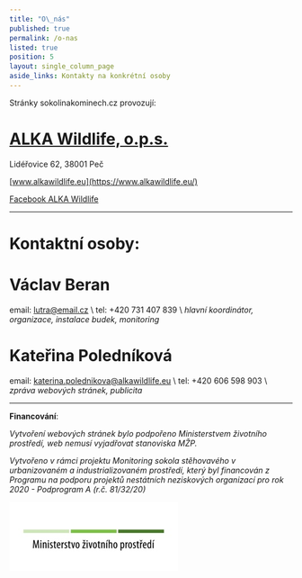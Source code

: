 ```yaml
---
title: "O\_nás"
published: true
permalink: /o-nas
listed: true
position: 5
layout: single_column_page
aside_links: Kontakty na konkrétní osoby
---
```

Stránky sokolinakominech.cz provozují:

# [ALKA Wildlife, o.p.s.](https://www.alkawildlife.eu)

Lidéřovice 62, 38001 Peč

[www.alkawildlife.eu](https://www.alkawildlife.eu/)

[Facebook ALKA Wildlife](https://www.facebook.com/AlkaWildlife/)

- - -

# Kontaktní osoby:



# Václav Beran

email: lutra@email.cz \ tel: +420 731 407 839 \ _hlavní koordinátor, organizace, instalace budek, monitoring_

# Kateřina Poledníková

email: katerina.polednikova@alkawildlife.eu \ tel: +420 606 598 903 \ _zpráva webových stránek, publicita_

- - -

**Financování**: 

_Vytvoření webových stránek bylo podpořeno Ministerstvem životního prostředí, web nemusí vyjadřovat stanoviska MŽP._

_Vytvořeno v rámci projektu Monitoring sokola stěhovavého v urbanizovaném a industrializovaném prostředí, který byl financován z Programu na podporu projektů nestátních neziskových organizací pro rok 2020 - Podprogram A (r.č. 81/32/20)_

![](/media/logo-mzp_300.jpg)
